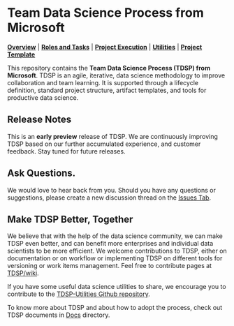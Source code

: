# Team Data Science Process from Microsoft

[**Overview**](Docs/README.md) | [**Roles and Tasks**](Docs/team-data-science-process-roles-tasks.md) | [**Project Execution**](Docs/team-data-science-process-project-execution.md) | [**Utilities**](https://github.com/Azure/Azure-TDSP-Utilities) | [**Project Template**](https://github.com/Azure/Azure-TDSP-ProjectTemplate)

This repository contains the **Team Data Science Process (TDSP) from Microsoft**. 
TDSP is an agile, iterative, data science methodology to improve collaboration and team learning. It is supported through a lifecycle definition, standard project structure, artifact templates, and tools for productive data science. 

## Release Notes

This is an **early preview** release of TDSP. We are continuously improving TDSP based on our further accumulated experience, and customer feedback. Stay tuned for future releases. 

## Ask Questions. 

We would love to hear back from you. Should you have any questions or suggestions, please create a new discussion thread on the [Issues Tab](https://github.com/Azure/Microsoft-TDSP/issues).

## Make TDSP Better, Together

We believe that with the help of the data science community, we can make TDSP even better, and can benefit more enterprises and individual data scientists to be more efficient. We welcome contributions to TDSP, either on documentation or on workflow or implementing TDSP on different tools for versioning or work items management. Feel free to contribute pages at [TDSP/wiki](https://github.com/Azure/Microsoft-TDSP/wiki). 

If you have some useful data science utilities to share, we encourage you to contribute to 
the [TDSP-Utilities Github repository](https://github.com/Azure/Azure-TDSP-Utilities).  

To know more about TDSP and about how to adopt the process, check out TDSP documents in [Docs](Docs) directory. 


